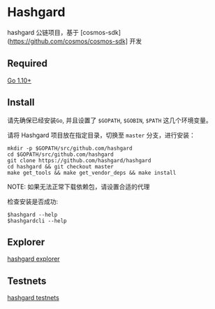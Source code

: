# Hashgard
hashgard 公链项目，基于 [cosmos-sdk](https://github.com/cosmos/cosmos-sdk] 开发

## Required
[Go 1.10+](https://golang.org/dl/)

## Install
请先确保已经安装`Go`, 并且设置了 `$GOPATH`, `$GOBIN`, `$PATH` 这几个环境变量。

请将 Hashgard 项目放在指定目录，切换至 `master` 分支，进行安装：

```
mkdir -p $GOPATH/src/github.com/hashgard
cd $GOPATH/src/github.com/hashgard
git clone https://github.com/hashgard/hashgard
cd hashgard && git checkout master
make get_tools && make get_vendor_deps && make install
```

NOTE: 如果无法正常下载依赖包，请设置合适的代理

检查安装是否成功:

```
$hashgard --help
$hashgardcli --help
```

## Explorer
[hashgard explorer](https://github.com/hashgard/gardplorer)

## Testnets
[hashgard testnets](https://github.com/hashgard/testnets)